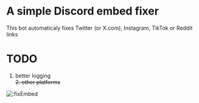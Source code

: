 # A simple Discord embed fixer

This bot automaticaly fixes Twitter (or X.com), Instagram, TikTok or Reddit links

# TODO
1. better logging \
~~2. other platforms~~

![:fixEmbed](https://count.getloli.com/get/@:fixEmbed?theme=moebooru)